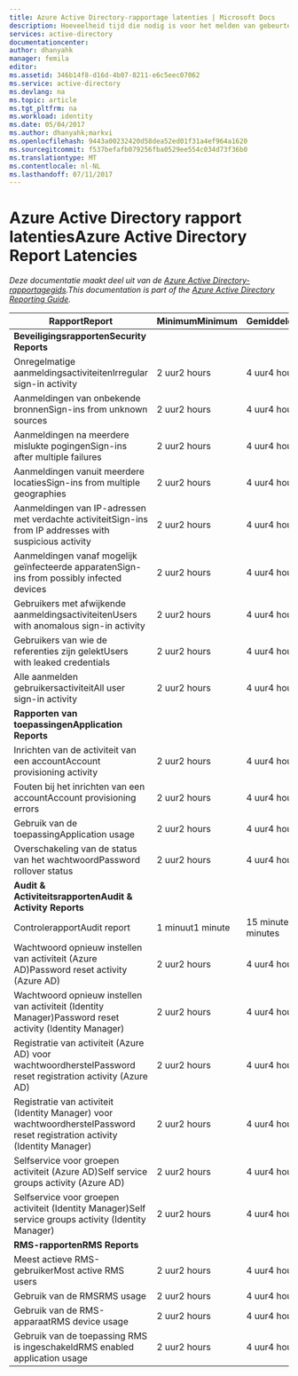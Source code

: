 ```yaml
---
title: Azure Active Directory-rapportage latenties | Microsoft Docs
description: Hoeveelheid tijd die nodig is voor het melden van gebeurtenissen worden weergegeven in uw Azure Active Directory
services: active-directory
documentationcenter: 
author: dhanyahk
manager: femila
editor: 
ms.assetid: 346b14f8-d16d-4b07-8211-e6c5eec07062
ms.service: active-directory
ms.devlang: na
ms.topic: article
ms.tgt_pltfrm: na
ms.workload: identity
ms.date: 05/04/2017
ms.author: dhanyahk;markvi
ms.openlocfilehash: 9443a00232420d58dea52ed01f31a4ef964a1620
ms.sourcegitcommit: f537befafb079256fba0529ee554c034d73f36b0
ms.translationtype: MT
ms.contentlocale: nl-NL
ms.lasthandoff: 07/11/2017
---
```

# <a name="azure-active-directory-report-latencies"></a><span data-ttu-id="74a93-103">Azure Active Directory rapport latenties</span><span class="sxs-lookup"><span data-stu-id="74a93-103">Azure Active Directory Report Latencies</span></span>
<span data-ttu-id="74a93-104">*Deze documentatie maakt deel uit van de [Azure Active Directory-rapportagegids](active-directory-reporting-guide.md).*</span><span class="sxs-lookup"><span data-stu-id="74a93-104">*This documentation is part of the [Azure Active Directory Reporting Guide](active-directory-reporting-guide.md).*</span></span>

| <span data-ttu-id="74a93-105">Rapport</span><span class="sxs-lookup"><span data-stu-id="74a93-105">Report</span></span> | <span data-ttu-id="74a93-106">Minimum</span><span class="sxs-lookup"><span data-stu-id="74a93-106">Minimum</span></span> | <span data-ttu-id="74a93-107">Gemiddelde</span><span class="sxs-lookup"><span data-stu-id="74a93-107">Average</span></span> | <span data-ttu-id="74a93-108">Maximum</span><span class="sxs-lookup"><span data-stu-id="74a93-108">Maximum</span></span> |
| --- | --- | --- | --- |
| <span data-ttu-id="74a93-109">**Beveiligingsrapporten**</span><span class="sxs-lookup"><span data-stu-id="74a93-109">**Security Reports**</span></span> | | | |
| <span data-ttu-id="74a93-110">Onregelmatige aanmeldingsactiviteiten</span><span class="sxs-lookup"><span data-stu-id="74a93-110">Irregular sign-in activity</span></span> |<span data-ttu-id="74a93-111">2 uur</span><span class="sxs-lookup"><span data-stu-id="74a93-111">2 hours</span></span> |<span data-ttu-id="74a93-112">4 uur</span><span class="sxs-lookup"><span data-stu-id="74a93-112">4 hours</span></span> |<span data-ttu-id="74a93-113">8 uur</span><span class="sxs-lookup"><span data-stu-id="74a93-113">8 hours</span></span> |
| <span data-ttu-id="74a93-114">Aanmeldingen van onbekende bronnen</span><span class="sxs-lookup"><span data-stu-id="74a93-114">Sign-ins from unknown sources</span></span> |<span data-ttu-id="74a93-115">2 uur</span><span class="sxs-lookup"><span data-stu-id="74a93-115">2 hours</span></span> |<span data-ttu-id="74a93-116">4 uur</span><span class="sxs-lookup"><span data-stu-id="74a93-116">4 hours</span></span> |<span data-ttu-id="74a93-117">8 uur</span><span class="sxs-lookup"><span data-stu-id="74a93-117">8 hours</span></span> |
| <span data-ttu-id="74a93-118">Aanmeldingen na meerdere mislukte pogingen</span><span class="sxs-lookup"><span data-stu-id="74a93-118">Sign-ins after multiple failures</span></span> |<span data-ttu-id="74a93-119">2 uur</span><span class="sxs-lookup"><span data-stu-id="74a93-119">2 hours</span></span> |<span data-ttu-id="74a93-120">4 uur</span><span class="sxs-lookup"><span data-stu-id="74a93-120">4 hours</span></span> |<span data-ttu-id="74a93-121">8 uur</span><span class="sxs-lookup"><span data-stu-id="74a93-121">8 hours</span></span> |
| <span data-ttu-id="74a93-122">Aanmeldingen vanuit meerdere locaties</span><span class="sxs-lookup"><span data-stu-id="74a93-122">Sign-ins from multiple geographies</span></span> |<span data-ttu-id="74a93-123">2 uur</span><span class="sxs-lookup"><span data-stu-id="74a93-123">2 hours</span></span> |<span data-ttu-id="74a93-124">4 uur</span><span class="sxs-lookup"><span data-stu-id="74a93-124">4 hours</span></span> |<span data-ttu-id="74a93-125">8 uur</span><span class="sxs-lookup"><span data-stu-id="74a93-125">8 hours</span></span> |
| <span data-ttu-id="74a93-126">Aanmeldingen van IP-adressen met verdachte activiteit</span><span class="sxs-lookup"><span data-stu-id="74a93-126">Sign-ins from IP addresses with suspicious activity</span></span> |<span data-ttu-id="74a93-127">2 uur</span><span class="sxs-lookup"><span data-stu-id="74a93-127">2 hours</span></span> |<span data-ttu-id="74a93-128">4 uur</span><span class="sxs-lookup"><span data-stu-id="74a93-128">4 hours</span></span> |<span data-ttu-id="74a93-129">8 uur</span><span class="sxs-lookup"><span data-stu-id="74a93-129">8 hours</span></span> |
| <span data-ttu-id="74a93-130">Aanmeldingen vanaf mogelijk geïnfecteerde apparaten</span><span class="sxs-lookup"><span data-stu-id="74a93-130">Sign-ins from possibly infected devices</span></span> |<span data-ttu-id="74a93-131">2 uur</span><span class="sxs-lookup"><span data-stu-id="74a93-131">2 hours</span></span> |<span data-ttu-id="74a93-132">4 uur</span><span class="sxs-lookup"><span data-stu-id="74a93-132">4 hours</span></span> |<span data-ttu-id="74a93-133">8 uur</span><span class="sxs-lookup"><span data-stu-id="74a93-133">8 hours</span></span> |
| <span data-ttu-id="74a93-134">Gebruikers met afwijkende aanmeldingsactiviteiten</span><span class="sxs-lookup"><span data-stu-id="74a93-134">Users with anomalous sign-in activity</span></span> |<span data-ttu-id="74a93-135">2 uur</span><span class="sxs-lookup"><span data-stu-id="74a93-135">2 hours</span></span> |<span data-ttu-id="74a93-136">4 uur</span><span class="sxs-lookup"><span data-stu-id="74a93-136">4 hours</span></span> |<span data-ttu-id="74a93-137">8 uur</span><span class="sxs-lookup"><span data-stu-id="74a93-137">8 hours</span></span> |
| <span data-ttu-id="74a93-138">Gebruikers van wie de referenties zijn gelekt</span><span class="sxs-lookup"><span data-stu-id="74a93-138">Users with leaked credentials</span></span> |<span data-ttu-id="74a93-139">2 uur</span><span class="sxs-lookup"><span data-stu-id="74a93-139">2 hours</span></span> |<span data-ttu-id="74a93-140">4 uur</span><span class="sxs-lookup"><span data-stu-id="74a93-140">4 hours</span></span> |<span data-ttu-id="74a93-141">8 uur</span><span class="sxs-lookup"><span data-stu-id="74a93-141">8 hours</span></span> |
| <span data-ttu-id="74a93-142">Alle aanmelden gebruikersactiviteit</span><span class="sxs-lookup"><span data-stu-id="74a93-142">All user sign-in activity</span></span> |<span data-ttu-id="74a93-143">2 uur</span><span class="sxs-lookup"><span data-stu-id="74a93-143">2 hours</span></span> |<span data-ttu-id="74a93-144">4 uur</span><span class="sxs-lookup"><span data-stu-id="74a93-144">4 hours</span></span> |<span data-ttu-id="74a93-145">8 uur</span><span class="sxs-lookup"><span data-stu-id="74a93-145">8 hours</span></span> |
| <span data-ttu-id="74a93-146">**Rapporten van toepassingen**</span><span class="sxs-lookup"><span data-stu-id="74a93-146">**Application Reports**</span></span> | | | |
| <span data-ttu-id="74a93-147">Inrichten van de activiteit van een account</span><span class="sxs-lookup"><span data-stu-id="74a93-147">Account provisioning activity</span></span> |<span data-ttu-id="74a93-148">2 uur</span><span class="sxs-lookup"><span data-stu-id="74a93-148">2 hours</span></span> |<span data-ttu-id="74a93-149">4 uur</span><span class="sxs-lookup"><span data-stu-id="74a93-149">4 hours</span></span> |<span data-ttu-id="74a93-150">8 uur</span><span class="sxs-lookup"><span data-stu-id="74a93-150">8 hours</span></span> |
| <span data-ttu-id="74a93-151">Fouten bij het inrichten van een account</span><span class="sxs-lookup"><span data-stu-id="74a93-151">Account provisioning errors</span></span> |<span data-ttu-id="74a93-152">2 uur</span><span class="sxs-lookup"><span data-stu-id="74a93-152">2 hours</span></span> |<span data-ttu-id="74a93-153">4 uur</span><span class="sxs-lookup"><span data-stu-id="74a93-153">4 hours</span></span> |<span data-ttu-id="74a93-154">8 uur</span><span class="sxs-lookup"><span data-stu-id="74a93-154">8 hours</span></span> |
| <span data-ttu-id="74a93-155">Gebruik van de toepassing</span><span class="sxs-lookup"><span data-stu-id="74a93-155">Application usage</span></span> |<span data-ttu-id="74a93-156">2 uur</span><span class="sxs-lookup"><span data-stu-id="74a93-156">2 hours</span></span> |<span data-ttu-id="74a93-157">4 uur</span><span class="sxs-lookup"><span data-stu-id="74a93-157">4 hours</span></span> |<span data-ttu-id="74a93-158">8 uur</span><span class="sxs-lookup"><span data-stu-id="74a93-158">8 hours</span></span> |
| <span data-ttu-id="74a93-159">Overschakeling van de status van het wachtwoord</span><span class="sxs-lookup"><span data-stu-id="74a93-159">Password rollover status</span></span> |<span data-ttu-id="74a93-160">2 uur</span><span class="sxs-lookup"><span data-stu-id="74a93-160">2 hours</span></span> |<span data-ttu-id="74a93-161">4 uur</span><span class="sxs-lookup"><span data-stu-id="74a93-161">4 hours</span></span> |<span data-ttu-id="74a93-162">8 uur</span><span class="sxs-lookup"><span data-stu-id="74a93-162">8 hours</span></span> |
| <span data-ttu-id="74a93-163">**Audit & Activiteitsrapporten**</span><span class="sxs-lookup"><span data-stu-id="74a93-163">**Audit & Activity Reports**</span></span> | | | |
| <span data-ttu-id="74a93-164">Controlerapport</span><span class="sxs-lookup"><span data-stu-id="74a93-164">Audit report</span></span> |<span data-ttu-id="74a93-165">1 minuut</span><span class="sxs-lookup"><span data-stu-id="74a93-165">1 minute</span></span> |<span data-ttu-id="74a93-166">15 minuten</span><span class="sxs-lookup"><span data-stu-id="74a93-166">15 minutes</span></span> |<span data-ttu-id="74a93-167">30 minuten</span><span class="sxs-lookup"><span data-stu-id="74a93-167">30 minutes</span></span> |
| <span data-ttu-id="74a93-168">Wachtwoord opnieuw instellen van activiteit (Azure AD)</span><span class="sxs-lookup"><span data-stu-id="74a93-168">Password reset activity (Azure AD)</span></span> |<span data-ttu-id="74a93-169">2 uur</span><span class="sxs-lookup"><span data-stu-id="74a93-169">2 hours</span></span> |<span data-ttu-id="74a93-170">4 uur</span><span class="sxs-lookup"><span data-stu-id="74a93-170">4 hours</span></span> |<span data-ttu-id="74a93-171">8 uur</span><span class="sxs-lookup"><span data-stu-id="74a93-171">8 hours</span></span> |
| <span data-ttu-id="74a93-172">Wachtwoord opnieuw instellen van activiteit (Identity Manager)</span><span class="sxs-lookup"><span data-stu-id="74a93-172">Password reset activity (Identity Manager)</span></span> |<span data-ttu-id="74a93-173">2 uur</span><span class="sxs-lookup"><span data-stu-id="74a93-173">2 hours</span></span> |<span data-ttu-id="74a93-174">4 uur</span><span class="sxs-lookup"><span data-stu-id="74a93-174">4 hours</span></span> |<span data-ttu-id="74a93-175">8 uur</span><span class="sxs-lookup"><span data-stu-id="74a93-175">8 hours</span></span> |
| <span data-ttu-id="74a93-176">Registratie van activiteit (Azure AD) voor wachtwoordherstel</span><span class="sxs-lookup"><span data-stu-id="74a93-176">Password reset registration activity (Azure AD)</span></span> |<span data-ttu-id="74a93-177">2 uur</span><span class="sxs-lookup"><span data-stu-id="74a93-177">2 hours</span></span> |<span data-ttu-id="74a93-178">4 uur</span><span class="sxs-lookup"><span data-stu-id="74a93-178">4 hours</span></span> |<span data-ttu-id="74a93-179">8 uur</span><span class="sxs-lookup"><span data-stu-id="74a93-179">8 hours</span></span> |
| <span data-ttu-id="74a93-180">Registratie van activiteit (Identity Manager) voor wachtwoordherstel</span><span class="sxs-lookup"><span data-stu-id="74a93-180">Password reset registration activity (Identity Manager)</span></span> |<span data-ttu-id="74a93-181">2 uur</span><span class="sxs-lookup"><span data-stu-id="74a93-181">2 hours</span></span> |<span data-ttu-id="74a93-182">4 uur</span><span class="sxs-lookup"><span data-stu-id="74a93-182">4 hours</span></span> |<span data-ttu-id="74a93-183">8 uur</span><span class="sxs-lookup"><span data-stu-id="74a93-183">8 hours</span></span> |
| <span data-ttu-id="74a93-184">Selfservice voor groepen activiteit (Azure AD)</span><span class="sxs-lookup"><span data-stu-id="74a93-184">Self service groups activity (Azure AD)</span></span> |<span data-ttu-id="74a93-185">2 uur</span><span class="sxs-lookup"><span data-stu-id="74a93-185">2 hours</span></span> |<span data-ttu-id="74a93-186">4 uur</span><span class="sxs-lookup"><span data-stu-id="74a93-186">4 hours</span></span> |<span data-ttu-id="74a93-187">8 uur</span><span class="sxs-lookup"><span data-stu-id="74a93-187">8 hours</span></span> |
| <span data-ttu-id="74a93-188">Selfservice voor groepen activiteit (Identity Manager)</span><span class="sxs-lookup"><span data-stu-id="74a93-188">Self service groups activity (Identity Manager)</span></span> |<span data-ttu-id="74a93-189">2 uur</span><span class="sxs-lookup"><span data-stu-id="74a93-189">2 hours</span></span> |<span data-ttu-id="74a93-190">4 uur</span><span class="sxs-lookup"><span data-stu-id="74a93-190">4 hours</span></span> |<span data-ttu-id="74a93-191">8 uur</span><span class="sxs-lookup"><span data-stu-id="74a93-191">8 hours</span></span> |
| <span data-ttu-id="74a93-192">**RMS-rapporten**</span><span class="sxs-lookup"><span data-stu-id="74a93-192">**RMS Reports**</span></span> | | | |
| <span data-ttu-id="74a93-193">Meest actieve RMS-gebruiker</span><span class="sxs-lookup"><span data-stu-id="74a93-193">Most active RMS users</span></span> |<span data-ttu-id="74a93-194">2 uur</span><span class="sxs-lookup"><span data-stu-id="74a93-194">2 hours</span></span> |<span data-ttu-id="74a93-195">4 uur</span><span class="sxs-lookup"><span data-stu-id="74a93-195">4 hours</span></span> |<span data-ttu-id="74a93-196">8 uur</span><span class="sxs-lookup"><span data-stu-id="74a93-196">8 hours</span></span> |
| <span data-ttu-id="74a93-197">Gebruik van de RMS</span><span class="sxs-lookup"><span data-stu-id="74a93-197">RMS usage</span></span> |<span data-ttu-id="74a93-198">2 uur</span><span class="sxs-lookup"><span data-stu-id="74a93-198">2 hours</span></span> |<span data-ttu-id="74a93-199">4 uur</span><span class="sxs-lookup"><span data-stu-id="74a93-199">4 hours</span></span> |<span data-ttu-id="74a93-200">8 uur</span><span class="sxs-lookup"><span data-stu-id="74a93-200">8 hours</span></span> |
| <span data-ttu-id="74a93-201">Gebruik van de RMS-apparaat</span><span class="sxs-lookup"><span data-stu-id="74a93-201">RMS device usage</span></span> |<span data-ttu-id="74a93-202">2 uur</span><span class="sxs-lookup"><span data-stu-id="74a93-202">2 hours</span></span> |<span data-ttu-id="74a93-203">4 uur</span><span class="sxs-lookup"><span data-stu-id="74a93-203">4 hours</span></span> |<span data-ttu-id="74a93-204">8 uur</span><span class="sxs-lookup"><span data-stu-id="74a93-204">8 hours</span></span> |
| <span data-ttu-id="74a93-205">Gebruik van de toepassing RMS is ingeschakeld</span><span class="sxs-lookup"><span data-stu-id="74a93-205">RMS enabled application usage</span></span> |<span data-ttu-id="74a93-206">2 uur</span><span class="sxs-lookup"><span data-stu-id="74a93-206">2 hours</span></span> |<span data-ttu-id="74a93-207">4 uur</span><span class="sxs-lookup"><span data-stu-id="74a93-207">4 hours</span></span> |<span data-ttu-id="74a93-208">8 uur</span><span class="sxs-lookup"><span data-stu-id="74a93-208">8 hours</span></span> |

